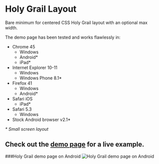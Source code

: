 # Holy Grail Layout
Bare minimum for centered CSS Holy Grail layout with an optional max width.

The demo page has been tested and works flawlessly in:
  - Chrome 45
    - Windows
    - Android*
    - iPad*
  - Internet Explorer 10-11
    - Windows
    - Windows Phone 8.1*
  - Firefox 41
    - Windows
    - Android*
  - Safari iOS
    - iPad*
  - Safari 5.3
    - Windows
  - Stock Android browser v2.1*

_\* Small screen layout_

## Check out the <a href="http://unkelpehr.github.io/holygrail/" target="_blank">demo page</a>  for a live example.

###Holy Grail demo page on Android
![Holy Grail demo page on Android](http://oi62.tinypic.com/5ey07a.jpg)
